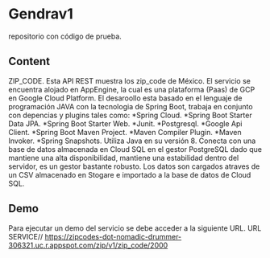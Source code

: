 # Gendrav1
repositorio con código de prueba.
## Content
ZIP_CODE.
Esta API REST muestra los zip_code de México.
El servicio se encuentra alojado en AppEngine, la cual es una plataforma (Paas) de GCP en Google Cloud Platform.
El desaroollo esta basado en el lenguaje de programación JAVA con la tecnologia de Spring Boot, trabaja en conjunto con depencias y plugins tales como:
 *Spring Cloud.
 *Spring Boot Starter Data JPA.
 *Spring Boot Starter Web.
 *Junit.
 *Postgresql.
 *Google Api Client.
 *Spring Boot Maven Project.
 *Maven Compiler Plugin.
 *Maven Invoker.
 *Spring Snapshots.
Utiliza Java en su versión 8.
Conecta con una base de datos almacenada en Cloud SQL en el gestor PostgreSQL dado que mantiene una alta disponibilidad, mantiene una estabilidad dentro del servidor, es un gestor bastante robusto.
Los datos son cargados atraves de un CSV almacenado en Stogare e importado a la base de datos de Cloud SQL.

## Demo
Para ejecutar un demo del servicio se debe acceder a la siguiente URL.
URL SERVICE// https://zipcodes-dot-nomadic-drummer-306321.uc.r.appspot.com/zip/v1/zip_code/2000


